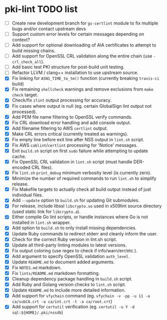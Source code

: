 # pki-lint TODO list

-   [ ] Create new development branch for ```gs-certlint``` module to fix multiple bugs and/or contact upstream devs
-   [ ] Support custom error levels for certain messages depending on context?
-   [ ] Add support for optional downloading of AIA certificates to attempt to build missing chains.
-   [ ] Add support for OpenSSL CRL validation along the entire chain (use ```-crl_check_all```).
-   [ ] Add basic test PKI structure for post-build unit testing.
-   [ ] Refactor LLVM / clang++ installation to use upstream source.
-   [x] Fix linking for ```ASN1_TIME_to_tm()``` function (currently breaking ```travis-ci``` build)
-   [x] Fix remaining ```shellcheck``` warnings and remove exclusions from ```make check``` target.
-   [x] Check/fix ```zlint``` output processing for accuracy.
-   [x] Fix cases where output is null (eg. certain GlobalSign lint output not processed).
-   [x] Add PEM file name filtering to OpenSSL verify commands.
-   [x] Fix CRL download error handling and add console output.
-   [x] Add filename filtering to AWS ```certlint``` output.
-   [x] Make CRL errors critical (currently treated as warnings).
-   [x] Fix empty line before exit line after NSS output in ```lint.sh``` script.
-   [x] Fix AWS ```cablint```/```certlint``` processing for 'Notice' messages.
-   [x] Exit ```build.sh``` script on first ```sudo``` failure while attempting to update cache.
-   [x] Fix OpenSSL CRL validation in ```lint.sh``` script (must handle DER-encoded CRL files).
-   [x] Fix ```lint.sh``` ```print_debug``` minimum verbosity level (is currently zero).
-   [x] Minimize the number of required commands to run ```lint.sh``` to simplify release.
-   [x] Fix Makefile targets to actually check all build output instead of just individual files.
-   [x] Add ```--update``` option to ```build.sh``` for updating Git submodules.
-   [x] For release, include libssl ```libcrypto.so``` used in x509lint source directory (used static link for ```libcrypto.a```).
-   [x] Either compile Go lint scripts, or handle instances where Go is not installed in ```lint.sh``` wrapper.
-   [x] Add option to ```build.sh``` to only install missing dependencies.
-   [x] Update Ruby commands to redirect stderr and cleanly inform the user.
-   [x] Check for the correct Ruby version in lint.sh script.
-   [x] Update all third-party linting modules to latest versions.
-   [x] Fix output coloring (use regex to check if info/warn/err/etc.).
-   [x] Add argument to specify OpenSSL validation ```auth_level```.
-   [x] Update ```README.md``` to document added arguments.
-   [x] Fix ```NOTES.md``` markdown.
-   [x] Fix ```lints/README.md``` markdown formatting.
-   [x] Cleanup dependency package handling in ```build.sh``` script.
-   [x] Add Ruby and Golang version checks to ```lint.sh``` script.
-   [x] Update ```README.md``` to include more detailed information.
-   [x] Add support for ```vfychain``` command (eg. ```vfychain -v -pp -u 11 -a ca/subCA.crt -a ca/int.crt -t -a ca/root.crt```)
-   [x] Add support for ```certutil``` verification (eg. ```certutil -u Y -d sql:${HOME}/.pki/nssdb```)
